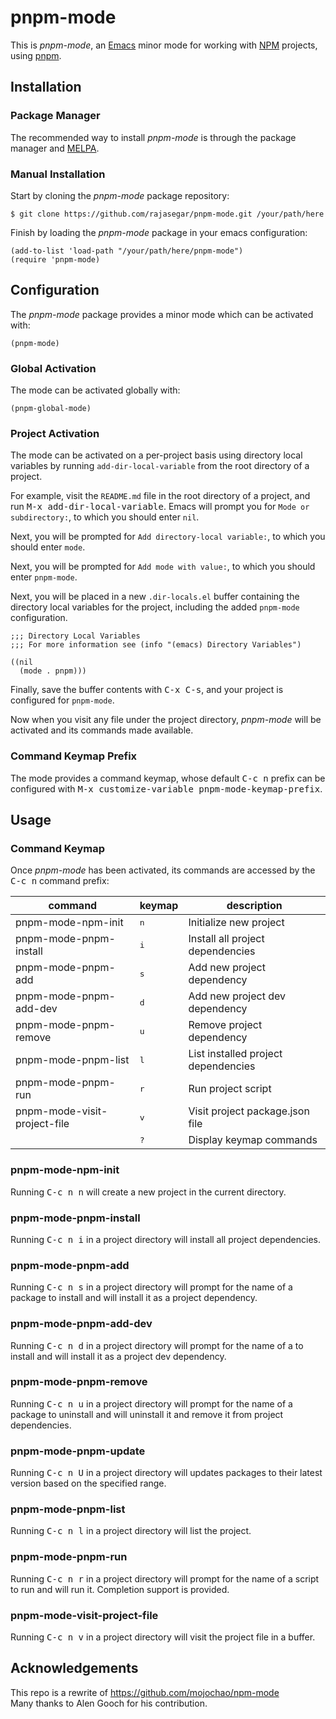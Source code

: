 # pnpm-mode

This is *pnpm-mode*, an [Emacs](https://www.gnu.org/software/emacs/) minor mode for working with [NPM](https://npmjs.com) projects, using [pnpm](https://pnpm.js.org).

## Installation

### Package Manager

The recommended way to install *pnpm-mode* is through the package
manager and [MELPA](https://github.com/milkypostman/melpa).

### Manual Installation

Start by cloning the *pnpm-mode* package repository:

`$ git clone https://github.com/rajasegar/pnpm-mode.git /your/path/here`

Finish by loading the *pnpm-mode* package in your emacs configuration:

```
(add-to-list 'load-path "/your/path/here/pnpm-mode")
(require 'pnpm-mode)
```

## Configuration

The *pnpm-mode* package provides a minor mode which can be activated
with:

`(pnpm-mode)`

### Global Activation

The mode can be activated globally with:

`(pnpm-global-mode)`

### Project Activation

The mode can be activated on a per-project basis using directory local
variables by running `add-dir-local-variable` from the root directory
of a project.

For example, visit the `README.md` file in the root directory of a
project, and run <kbd>M-x add-dir-local-variable</kbd>.  Emacs will
prompt you for `Mode or subdirectory:`, to which you should enter
`nil`.

Next, you will be prompted for `Add directory-local variable:`, to
which you should enter `mode`.

Next, you will be prompted for `Add mode with value:`, to which you
should enter `pnpm-mode`.

Next, you will be placed in a new `.dir-locals.el` buffer containing
the directory local variables for the project, including the added
`pnpm-mode` configuration.

```
;;; Directory Local Variables
;;; For more information see (info "(emacs) Directory Variables")

((nil
  (mode . pnpm)))
```

Finally, save the buffer contents with <kbd>C-x C-s</kbd>, and your
project is configured for `pnpm-mode`.

Now when you visit any file under the project directory, *pnpm-mode*
will be activated and its commands made available.

### Command Keymap Prefix

The mode provides a command keymap, whose default <kbd>C-c n</kbd>
prefix can be configured with <kbd>M-x customize-variable
pnpm-mode-keymap-prefix</kbd>.

## Usage

### Command Keymap

Once *pnpm-mode* has been activated, its commands are accessed by the
<kbd>C-c n</kbd> command prefix:

| command                      | keymap       | description                         |
|------------------------------|--------------|-------------------------------------|
| pnpm-mode-npm-init           | <kbd>n</kbd> | Initialize new project              |
| pnpm-mode-pnpm-install       | <kbd>i</kbd> | Install all project dependencies    |
| pnpm-mode-pnpm-add           | <kbd>s</kbd> | Add new project dependency          |
| pnpm-mode-pnpm-add-dev       | <kbd>d</kbd> | Add new project dev dependency      |
| pnpm-mode-pnpm-remove        | <kbd>u</kbd> | Remove project dependency           |
| pnpm-mode-pnpm-list          | <kbd>l</kbd> | List installed project dependencies |
| pnpm-mode-pnpm-run           | <kbd>r</kbd> | Run project script                  |
| pnpm-mode-visit-project-file | <kbd>v</kbd> | Visit project package.json file     |
|                              | <kbd>?</kbd> | Display keymap commands             |

### pnpm-mode-npm-init

Running <kbd>C-c n n</kbd> will create a new project in the current directory.

### pnpm-mode-pnpm-install

Running <kbd>C-c n i</kbd> in a project directory will install all project
dependencies.

### pnpm-mode-pnpm-add

Running <kbd>C-c n s</kbd> in a project directory will prompt for the name of a
package to install and will install it as a project dependency.

### pnpm-mode-pnpm-add-dev

Running <kbd>C-c n d</kbd> in a project directory will prompt for the name of a
to install and will install it as a project dev dependency.

### pnpm-mode-pnpm-remove

Running <kbd>C-c n u</kbd> in a project directory will prompt for the name of a
package to uninstall and will uninstall it and remove it from project dependencies.

### pnpm-mode-pnpm-update

Running <kbd>C-c n U</kbd> in a project directory will updates packages to their 
latest version based on the specified range.

### pnpm-mode-pnpm-list

Running <kbd>C-c n l</kbd> in a project directory will list the project.

### pnpm-mode-pnpm-run

Running <kbd>C-c n r</kbd> in a project directory will prompt for the name of a
script to run and will run it. Completion support is provided.

### pnpm-mode-visit-project-file

Running <kbd>C-c n v</kbd> in a project directory will visit the project file
in a buffer.

## Acknowledgements

This repo is a rewrite of https://github.com/mojochao/npm-mode  
Many thanks to Alen Gooch for his contribution.

